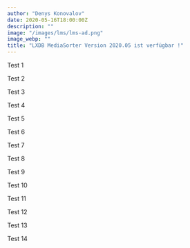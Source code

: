 ```yaml
---
author: "Denys Konovalov"
date: 2020-05-16T18:00:00Z
description: ""
image: "/images/lms/lms-ad.png"
image_webp: ""
title: "LXDB MediaSorter Version 2020.05 ist verfügbar !"
---
```

Test 1

Test 2

Test 3

Test 4

Test 5

Test 6

Test 7

Test 8

Test 9

Test 10

Test 11

Test 12

Test 13

Test 14
